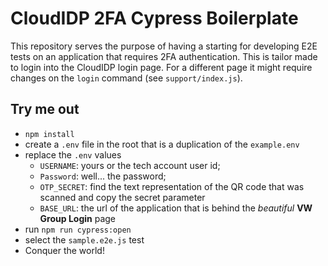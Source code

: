 # CloudIDP 2FA Cypress Boilerplate

This repository serves the purpose of having a starting for developing E2E tests on an application that requires 2FA authentication.
This is tailor made to login into the CloudIDP login page. For a different page it might require changes on the `login` command (see `support/index.js`).

## Try me out
- `npm install`
- create a `.env` file in the root that is a duplication of the `example.env`
- replace the `.env` values
    - `USERNAME`: yours or the tech account user id;
    - `Password`: well... the password;
    - `OTP_SECRET`: find the text representation of the QR code that was scanned and copy the secret parameter
    - `BASE_URL`: the url of the application that is behind the _beautiful_ **VW Group Login** page
- run `npm run cypress:open`
- select the `sample.e2e.js` test
- Conquer the world!

